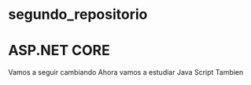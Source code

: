 # segundo_repositorio

# ASP.NET CORE

Vamos a seguir cambiando
Ahora vamos a estudiar Java Script Tambien

